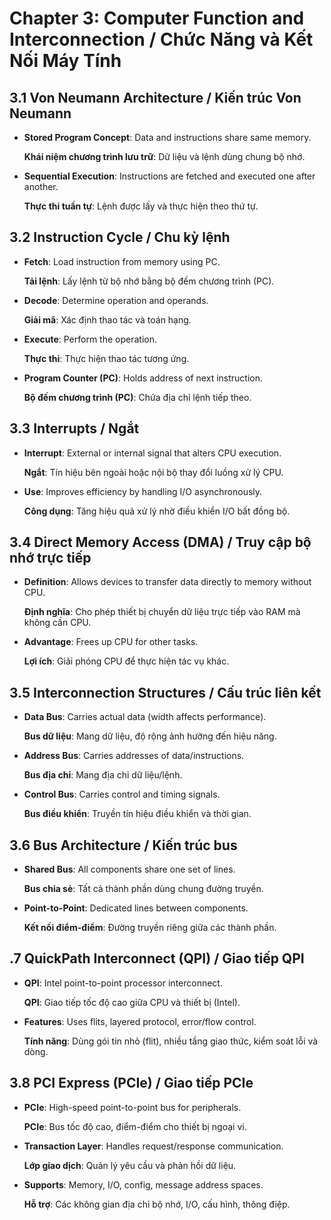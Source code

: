 
# Chapter 3: Computer Function and Interconnection / Chức Năng và Kết Nối Máy Tính

## 3.1 Von Neumann Architecture / Kiến trúc Von Neumann

*   **Stored Program Concept**: Data and instructions share same memory.

    **Khái niệm chương trình lưu trữ**: Dữ liệu và lệnh dùng chung bộ nhớ.
*   **Sequential Execution**: Instructions are fetched and executed one after another.

    **Thực thi tuần tự**: Lệnh được lấy và thực hiện theo thứ tự.

## 3.2 Instruction Cycle / Chu kỳ lệnh

*   **Fetch**: Load instruction from memory using PC.

    **Tải lệnh**: Lấy lệnh từ bộ nhớ bằng bộ đếm chương trình (PC).
*   **Decode**: Determine operation and operands.

    **Giải mã**: Xác định thao tác và toán hạng.
*   **Execute**: Perform the operation.

    **Thực thi**: Thực hiện thao tác tương ứng.
*   **Program Counter (PC)**: Holds address of next instruction.

    **Bộ đếm chương trình (PC)**: Chứa địa chỉ lệnh tiếp theo.

## 3.3 Interrupts / Ngắt

*   **Interrupt**: External or internal signal that alters CPU execution.

    **Ngắt**: Tín hiệu bên ngoài hoặc nội bộ thay đổi luồng xử lý CPU.
*   **Use**: Improves efficiency by handling I/O asynchronously.

    **Công dụng**: Tăng hiệu quả xử lý nhờ điều khiển I/O bất đồng bộ.

## 3.4 Direct Memory Access (DMA) / Truy cập bộ nhớ trực tiếp

*   **Definition**: Allows devices to transfer data directly to memory without CPU.

    **Định nghĩa**: Cho phép thiết bị chuyển dữ liệu trực tiếp vào RAM mà không cần CPU.
*   **Advantage**: Frees up CPU for other tasks.

    **Lợi ích**: Giải phóng CPU để thực hiện tác vụ khác.

## 3.5 Interconnection Structures / Cấu trúc liên kết

*   **Data Bus**: Carries actual data (width affects performance).

    **Bus dữ liệu**: Mang dữ liệu, độ rộng ảnh hưởng đến hiệu năng.
*   **Address Bus**: Carries addresses of data/instructions.

    **Bus địa chỉ**: Mang địa chỉ dữ liệu/lệnh.
*   **Control Bus**: Carries control and timing signals.

    **Bus điều khiển**: Truyền tín hiệu điều khiển và thời gian.

## 3.6 Bus Architecture / Kiến trúc bus

*   **Shared Bus**: All components share one set of lines.

    **Bus chia sẻ**: Tất cả thành phần dùng chung đường truyền.
*   **Point-to-Point**: Dedicated lines between components.

    **Kết nối điểm-điểm**: Đường truyền riêng giữa các thành phần.

## .7 QuickPath Interconnect (QPI) / Giao tiếp QPI

*   **QPI**: Intel point-to-point processor interconnect.

    **QPI**: Giao tiếp tốc độ cao giữa CPU và thiết bị (Intel).
*   **Features**: Uses flits, layered protocol, error/flow control.

    **Tính năng**: Dùng gói tin nhỏ (flit), nhiều tầng giao thức, kiểm soát lỗi và dòng.

## 3.8 PCI Express (PCIe) / Giao tiếp PCIe

*   **PCIe**: High-speed point-to-point bus for peripherals.

    **PCIe**: Bus tốc độ cao, điểm-điểm cho thiết bị ngoại vi.
*   **Transaction Layer**: Handles request/response communication.

    **Lớp giao dịch**: Quản lý yêu cầu và phản hồi dữ liệu.
*   **Supports**: Memory, I/O, config, message address spaces.

    **Hỗ trợ**: Các không gian địa chỉ bộ nhớ, I/O, cấu hình, thông điệp.